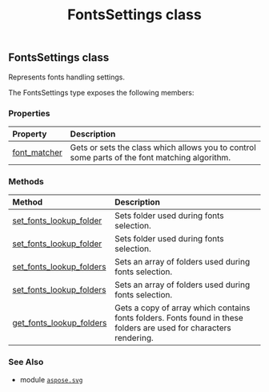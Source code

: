 ﻿---
title: FontsSettings class
second_title: Aspose.SVG for Python via .NET API References
description: 
type: docs
weight: 20
url: /python-net/aspose.svg/fontssettings/
is_root: false
---

## FontsSettings class

Represents fonts handling settings.



The FontsSettings type exposes the following members:

### Properties
| Property | Description |
| :- | :- |
| [font_matcher](/svg/python-net/aspose.svg/fontssettings/font_matcher) | Gets or sets the class which allows you to control some parts of the font matching algorithm. |


### Methods
| Method | Description |
| :- | :- |
| [set_fonts_lookup_folder](/svg/python-net/aspose.svg/fontssettings/set_fonts_lookup_folder/#str) | Sets folder used during fonts selection. |
| [set_fonts_lookup_folder](/svg/python-net/aspose.svg/fontssettings/set_fonts_lookup_folder/#str-bool) | Sets folder used during fonts selection. |
| [set_fonts_lookup_folders](/svg/python-net/aspose.svg/fontssettings/set_fonts_lookup_folders/#list) | Sets an array of folders used during fonts selection. |
| [set_fonts_lookup_folders](/svg/python-net/aspose.svg/fontssettings/set_fonts_lookup_folders/#list-bool) | Sets an array of folders used during fonts selection. |
| [get_fonts_lookup_folders](/svg/python-net/aspose.svg/fontssettings/get_fonts_lookup_folders/#) | Gets a copy of array which contains fonts folders. Fonts found in these folders are used for characters rendering. |



### See Also
* module [`aspose.svg`](..)
